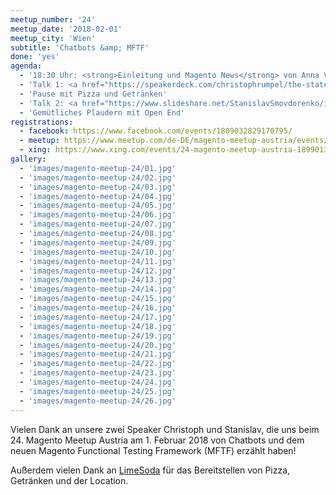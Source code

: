 ```yaml
---
meetup_number: '24'
meetup_date: '2018-02-01'
meetup_city: 'Wien'
subtitle: 'Chatbots &amp; MFTF'
done: 'yes'
agenda:
  - '18:30 Uhr: <strong>Einleitung und Magento News</strong> von Anna Völkl und Matthias Zeis'
  - 'Talk 1: <a href="https://speakerdeck.com/christophrumpel/the-state-of-chatbots-in-2018">The State of Chatbots in 2018</a> von Christoph Rumpel (in English)'
  - 'Pause mit Pizza und Getränken'
  - 'Talk 2: <a href="https://www.slideshare.net/StanislavSmovdorenko/introduction-to-magento-functional-testing-framework">Introduction to the new Magento Functional Testing Framework (MFTF)</a> von Stanislav Smovdorenko (in English)'
  - 'Gemütliches Plaudern mit Open End'
registrations:
  - facebook: https://www.facebook.com/events/1809032829170795/
  - meetup: https://www.meetup.com/de-DE/magento-meetup-austria/events/246677444/
  - xing: https://www.xing.com/events/24-magento-meetup-austria-1899013
gallery:
  - 'images/magento-meetup-24/01.jpg'
  - 'images/magento-meetup-24/02.jpg'
  - 'images/magento-meetup-24/03.jpg'
  - 'images/magento-meetup-24/04.jpg'
  - 'images/magento-meetup-24/05.jpg'
  - 'images/magento-meetup-24/06.jpg'
  - 'images/magento-meetup-24/07.jpg'
  - 'images/magento-meetup-24/08.jpg'
  - 'images/magento-meetup-24/09.jpg'
  - 'images/magento-meetup-24/10.jpg'
  - 'images/magento-meetup-24/11.jpg'
  - 'images/magento-meetup-24/12.jpg'
  - 'images/magento-meetup-24/13.jpg'
  - 'images/magento-meetup-24/14.jpg'
  - 'images/magento-meetup-24/15.jpg'
  - 'images/magento-meetup-24/16.jpg'
  - 'images/magento-meetup-24/17.jpg'
  - 'images/magento-meetup-24/18.jpg'
  - 'images/magento-meetup-24/19.jpg'
  - 'images/magento-meetup-24/20.jpg'
  - 'images/magento-meetup-24/21.jpg'
  - 'images/magento-meetup-24/22.jpg'
  - 'images/magento-meetup-24/23.jpg'
  - 'images/magento-meetup-24/24.jpg'
  - 'images/magento-meetup-24/25.jpg'
  - 'images/magento-meetup-24/26.jpg'
---
```


Vielen Dank an unsere zwei Speaker Christoph und Stanislav, die uns beim 24. Magento Meetup Austria am 1. Februar 2018 von Chatbots und dem neuen Magento Functional Testing Framework (MFTF) erzählt haben!

Außerdem vielen Dank an <a href="https://www.limesoda.com/">LimeSoda</a> für das Bereitstellen von Pizza, Getränken und der Location.
